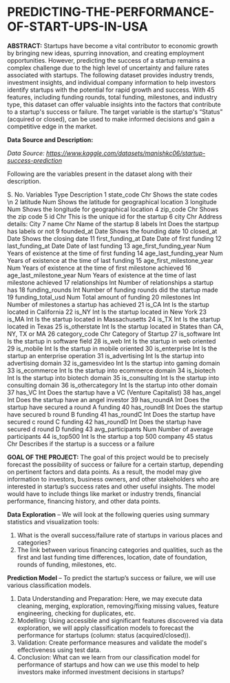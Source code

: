 # PREDICTING-THE-PERFORMANCE-OF-START-UPS-IN-USA

**ABSTRACT:**
Startups have become a vital contributor to economic growth by bringing new ideas, spurring innovation, and creating employment opportunities. However, predicting the success of a startup remains a complex challenge due to the high level of uncertainty and failure rates associated with startups. The following dataset provides industry trends, investment insights, and individual company information to help investors identify startups with the potential for rapid growth and success. With 45 features, including funding rounds, total funding, milestones, and industry type, this dataset can offer valuable insights into the factors that contribute to a startup's success or failure. The target variable is the startup's “Status” (acquired or closed), can be used to make informed decisions and gain a competitive edge in the market. 

**Data Source and Description:**

*Data Source: https://www.kaggle.com/datasets/manishkc06/startup-success-prediction*

Following are the variables present in the dataset along with their description.

S. No.	Variables	Type	Description
1	state_code	Chr	Shows the state codes \n
2	latitude	Num	Shows the latitude for geographical location
3	longitude	Num	Shows the longitude for geographical location
4	zip_code	Chr	Shows the zip code
5	id	Chr	This is the unique id for the startup
6	city	Chr	Address details: City
7	name	Chr	Name of the startup
8	labels	Int	Does the startpup has labels or not 
9	founded_at	Date	Shows the founding date
10	closed_at	Date	Shows the closing date
11	first_funding_at	Date	Date of first funding
12	last_funding_at	Date	Date of last funding
13	age_first_funding_year	Num	Years of existence at the time of first funding
14	age_last_funding_year	Num	Years of existence at the time of last funding
15	age_first_milestone_year	Num	Years of existence at the time of first milestone achieved
16	age_last_milestone_year	Num	Years of existence at the time of last milestone achieved
17	relationships	Int	Number of relationships a startup has
18	funding_rounds	Int	Number of funding rounds did the startup made
19	funding_total_usd	Num	Total amount of funding
20	milestones	Int	Number of milestones a startup has achieved
21	is_CA	Int	Is the startup located in California
22	is_NY	Int	Is the startup located in New York
23	is_MA	Int	Is the startup located in Massachusetts
24	is_TX	Int	Is the startup located in Texas
25	is_otherstate	Int	Is the startup located in States than CA, NY, TX or MA
26	category_code	Chr	Category of Startup
27	is_software	Int	Is the startup in software field
28	is_web	Int	Is the startup in web oriented
29	is_mobile	Int	Is the startup in mobile oriented
30	is_enterprise	Int	Is the startup an enterprise operation
31	is_advertising	Int	Is the startup into advertising domain
32	is_gamesvideo	Int	Is the startup into gaming domain
33	is_ecommerce	Int	Is the startup into ecommerce domain
34	is_biotech	Int	Is the startup into biotech domain
35	is_consulting	Int	Is the startup into consulting domain
36	is_othercategory	Int	Is the startup into other domain
37	has_VC	Int	Does the startup have a VC (Venture Capitalist)
38	has_angel	Int	Does the startup have an angel investor
39	has_roundA	Int	Does the startup have secured a round A funding
40	has_roundB	Int	Does the startup have secured b round B funding
41	has_roundC	Int	Does the startup have secured c round C funding
42	has_roundD	Int	Does the startup have secured d round D funding
43	avg_participants	Num	Number of average participants 
44	is_top500	Int	Is the startup a top 500 company
45	status	Chr	Describes if the startup is a success or a failure


**GOAL OF THE PROJECT:**
The goal of this project would be to precisely forecast the possibility of success or failure for a certain startup, depending on pertinent factors and data points. As a result, the model may give information to investors, business owners, and other stakeholders who are interested in startup’s success rates and other useful insights. The model would have to include things like market or industry trends, financial performance, financing history, and other data points. 

**Data Exploration** – We will look at the following queries using summary statistics and visualization tools:
1.	What is the overall success/failure rate of startups in various places and categories?
2.	The link between various financing categories and qualities, such as the first and last funding time differences, location, date of foundation, rounds of funding, milestones, etc.

**Prediction Model** – To predict the startup’s success or failure, we will use various classification models.
1.	Data Understanding and Preparation: Here, we may execute data cleaning, merging, exploration, removing/fixing missing values, feature engineering, checking for duplicates, etc.
2.	Modelling: Using accessible and significant features discovered via data exploration, we will apply classification models to forecast the performance for startups (column: status (acquired/closed)).
3.	Validation: Create performance measures and validate the model's effectiveness using test data.
4.	Conclusion: What can we learn from our classification model for performance of startups and how can we use this model to help investors make informed investment decisions in startups?
